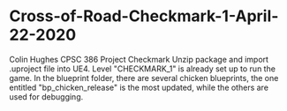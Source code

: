 # Cross-of-Road-Checkmark-1-April-22-2020
Colin Hughes
CPSC 386 Project Checkmark
Unzip package and import .uproject file into UE4.
Level "CHECKMARK_1" is already set up to run the game.
In the blueprint folder, there are several chicken blueprints, the one entitled "bp_chicken_release" is the most updated, while the others are used for debugging.
